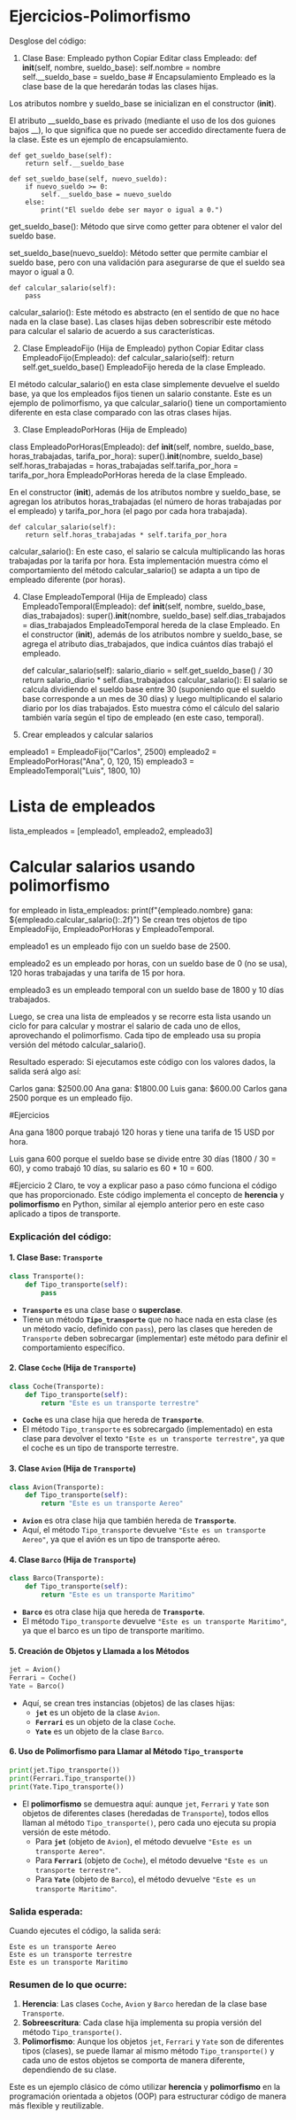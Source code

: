 # Ejercicios-Polimorfismo
Desglose del código:
1. Clase Base: Empleado
python
Copiar
Editar
class Empleado:
    def __init__(self, nombre, sueldo_base):
        self.nombre = nombre
        self.__sueldo_base = sueldo_base  # Encapsulamiento
Empleado es la clase base de la que heredarán todas las clases hijas.

Los atributos nombre y sueldo_base se inicializan en el constructor (__init__).

El atributo __sueldo_base es privado (mediante el uso de los dos guiones bajos __), lo que significa que no puede ser accedido directamente fuera de la clase. Este es un ejemplo de encapsulamiento.

    def get_sueldo_base(self):
        return self.__sueldo_base

    def set_sueldo_base(self, nuevo_sueldo):
        if nuevo_sueldo >= 0:
            self.__sueldo_base = nuevo_sueldo
        else:
            print("El sueldo debe ser mayor o igual a 0.")
get_sueldo_base(): Método que sirve como getter para obtener el valor del sueldo base.

set_sueldo_base(nuevo_sueldo): Método setter que permite cambiar el sueldo base, pero con una validación para asegurarse de que el sueldo sea mayor o igual a 0.

    def calcular_salario(self):
        pass
calcular_salario(): Este método es abstracto (en el sentido de que no hace nada en la clase base). Las clases hijas deben sobrescribir este método para calcular el salario de acuerdo a sus características.

2. Clase EmpleadoFijo (Hija de Empleado)
python
Copiar
Editar
class EmpleadoFijo(Empleado):
    def calcular_salario(self):
        return self.get_sueldo_base()
EmpleadoFijo hereda de la clase Empleado.

El método calcular_salario() en esta clase simplemente devuelve el sueldo base, ya que los empleados fijos tienen un salario constante. Este es un ejemplo de polimorfismo, ya que calcular_salario() tiene un comportamiento diferente en esta clase comparado con las otras clases hijas.

3. Clase EmpleadoPorHoras (Hija de Empleado)

class EmpleadoPorHoras(Empleado):
    def __init__(self, nombre, sueldo_base, horas_trabajadas, tarifa_por_hora):
        super().__init__(nombre, sueldo_base)
        self.horas_trabajadas = horas_trabajadas
        self.tarifa_por_hora = tarifa_por_hora
EmpleadoPorHoras hereda de la clase Empleado.

En el constructor (__init__), además de los atributos nombre y sueldo_base, se agregan los atributos horas_trabajadas (el número de horas trabajadas por el empleado) y tarifa_por_hora (el pago por cada hora trabajada).

    def calcular_salario(self):
        return self.horas_trabajadas * self.tarifa_por_hora
calcular_salario(): En este caso, el salario se calcula multiplicando las horas trabajadas por la tarifa por hora. Esta implementación muestra cómo el comportamiento del método calcular_salario() se adapta a un tipo de empleado diferente (por horas).

4. Clase EmpleadoTemporal (Hija de Empleado)
class EmpleadoTemporal(Empleado):
    def __init__(self, nombre, sueldo_base, dias_trabajados):
        super().__init__(nombre, sueldo_base)
        self.dias_trabajados = dias_trabajados
EmpleadoTemporal hereda de la clase Empleado.
En el constructor (__init__), además de los atributos nombre y sueldo_base, se agrega el atributo dias_trabajados, que indica cuántos días trabajó el empleado.

    def calcular_salario(self):
        salario_diario = self.get_sueldo_base() / 30
        return salario_diario * self.dias_trabajados
calcular_salario(): El salario se calcula dividiendo el sueldo base entre 30 (suponiendo que el sueldo base corresponde a un mes de 30 días) y luego multiplicando el salario diario por los días trabajados. Esto muestra cómo el cálculo del salario también varía según el tipo de empleado (en este caso, temporal).

5. Crear empleados y calcular salarios

empleado1 = EmpleadoFijo("Carlos", 2500)
empleado2 = EmpleadoPorHoras("Ana", 0, 120, 15)
empleado3 = EmpleadoTemporal("Luis", 1800, 10)

# Lista de empleados
lista_empleados = [empleado1, empleado2, empleado3]

# Calcular salarios usando polimorfismo
for empleado in lista_empleados:
    print(f"{empleado.nombre} gana: ${empleado.calcular_salario():.2f}")
Se crean tres objetos de tipo EmpleadoFijo, EmpleadoPorHoras y EmpleadoTemporal.

empleado1 es un empleado fijo con un sueldo base de 2500.

empleado2 es un empleado por horas, con un sueldo base de 0 (no se usa), 120 horas trabajadas y una tarifa de 15 por hora.

empleado3 es un empleado temporal con un sueldo base de 1800 y 10 días trabajados.

Luego, se crea una lista de empleados y se recorre esta lista usando un ciclo for para calcular y mostrar el salario de cada uno de ellos, aprovechando el polimorfismo. Cada tipo de empleado usa su propia versión del método calcular_salario().

Resultado esperado:
Si ejecutamos este código con los valores dados, la salida será algo así:

Carlos gana: $2500.00
Ana gana: $1800.00
Luis gana: $600.00
Carlos gana 2500 porque es un empleado fijo.


#Ejercicios 

Ana gana 1800 porque trabajó 120 horas y tiene una tarifa de 15 USD por hora.

Luis gana 600 porque el sueldo base se divide entre 30 días (1800 / 30 = 60), y como trabajó 10 días, su salario es 60 * 10 = 600.

#Ejercicio 2
Claro, te voy a explicar paso a paso cómo funciona el código que has proporcionado. Este código implementa el concepto de **herencia** y **polimorfismo** en Python, similar al ejemplo anterior pero en este caso aplicado a tipos de transporte.

### Explicación del código:

#### 1. **Clase Base: `Transporte`**

```python
class Transporte():
    def Tipo_transporte(self):
        pass
```

- **`Transporte`** es una clase base o **superclase**.
- Tiene un método **`Tipo_transporte`** que no hace nada en esta clase (es un método vacío, definido con `pass`), pero las clases que hereden de `Transporte` deben sobrecargar (implementar) este método para definir el comportamiento específico.

#### 2. **Clase `Coche` (Hija de `Transporte`)**

```python
class Coche(Transporte):
    def Tipo_transporte(self):
        return "Este es un transporte terrestre"
```

- **`Coche`** es una clase hija que hereda de **`Transporte`**.
- El método `Tipo_transporte` es sobrecargado (implementado) en esta clase para devolver el texto `"Este es un transporte terrestre"`, ya que el coche es un tipo de transporte terrestre.

#### 3. **Clase `Avion` (Hija de `Transporte`)**

```python
class Avion(Transporte):
    def Tipo_transporte(self):
        return "Este es un transporte Aereo"
```

- **`Avion`** es otra clase hija que también hereda de **`Transporte`**.
- Aquí, el método `Tipo_transporte` devuelve `"Este es un transporte Aereo"`, ya que el avión es un tipo de transporte aéreo.

#### 4. **Clase `Barco` (Hija de `Transporte`)**

```python
class Barco(Transporte):
    def Tipo_transporte(self):
        return "Este es un transporte Maritimo"
```

- **`Barco`** es otra clase hija que hereda de **`Transporte`**.
- El método `Tipo_transporte` devuelve `"Este es un transporte Maritimo"`, ya que el barco es un tipo de transporte marítimo.

#### 5. **Creación de Objetos y Llamada a los Métodos**

```python
jet = Avion()
Ferrari = Coche()
Yate = Barco()
```

- Aquí, se crean tres instancias (objetos) de las clases hijas:
  - **`jet`** es un objeto de la clase `Avion`.
  - **`Ferrari`** es un objeto de la clase `Coche`.
  - **`Yate`** es un objeto de la clase `Barco`.

#### 6. **Uso de Polimorfismo para Llamar al Método `Tipo_transporte`**

```python
print(jet.Tipo_transporte())
print(Ferrari.Tipo_transporte())
print(Yate.Tipo_transporte())
```

- El **polimorfismo** se demuestra aquí: aunque `jet`, `Ferrari` y `Yate` son objetos de diferentes clases (heredadas de `Transporte`), todos ellos llaman al método `Tipo_transporte()`, pero cada uno ejecuta su propia versión de este método.
  - Para **`jet`** (objeto de `Avion`), el método devuelve `"Este es un transporte Aereo"`.
  - Para **`Ferrari`** (objeto de `Coche`), el método devuelve `"Este es un transporte terrestre"`.
  - Para **`Yate`** (objeto de `Barco`), el método devuelve `"Este es un transporte Maritimo"`.

### Salida esperada:
Cuando ejecutes el código, la salida será:

```
Este es un transporte Aereo
Este es un transporte terrestre
Este es un transporte Maritimo
```

### Resumen de lo que ocurre:
1. **Herencia**: Las clases `Coche`, `Avion` y `Barco` heredan de la clase base `Transporte`.
2. **Sobreescritura**: Cada clase hija implementa su propia versión del método `Tipo_transporte()`.
3. **Polimorfismo**: Aunque los objetos `jet`, `Ferrari` y `Yate` son de diferentes tipos (clases), se puede llamar al mismo método `Tipo_transporte()` y cada uno de estos objetos se comporta de manera diferente, dependiendo de su clase.

Este es un ejemplo clásico de cómo utilizar **herencia** y **polimorfismo** en la programación orientada a objetos (OOP) para estructurar código de manera más flexible y reutilizable.
